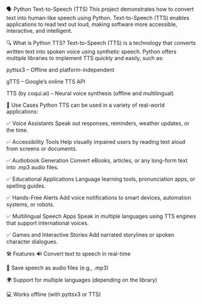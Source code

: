🗣️ Python Text-to-Speech (TTS)
This project demonstrates how to convert text into human-like speech using Python. Text-to-Speech (TTS) enables applications to read text out loud, making software more accessible, interactive, and intelligent.

🔍 What is Python TTS?
Text-to-Speech (TTS) is a technology that converts written text into spoken voice using synthetic speech. Python offers multiple libraries to implement TTS quickly and easily, such as:

pyttsx3 – Offline and platform-independent

gTTS – Google’s online TTS API

TTS (by coqui.ai) – Neural voice synthesis (offline and multilingual)

🎯 Use Cases
Python TTS can be used in a variety of real-world applications:

✅ Voice Assistants
Speak out responses, reminders, weather updates, or the time.

✅ Accessibility Tools
Help visually impaired users by reading text aloud from screens or documents.

✅ Audiobook Generation
Convert eBooks, articles, or any long-form text into .mp3 audio files.

✅ Educational Applications
Language learning tools, pronunciation apps, or spelling guides.

✅ Hands-Free Alerts
Add voice notifications to smart devices, automation systems, or robots.

✅ Multilingual Speech Apps
Speak in multiple languages using TTS engines that support international voices.

✅ Games and Interactive Stories
Add narrated storylines or spoken character dialogues.

🛠️ Features
🔊 Convert text to speech in real-time

💾 Save speech as audio files (e.g., .mp3)

🌍 Support for multiple languages (depending on the library)

💻 Works offline (with pyttsx3 or TTS)
